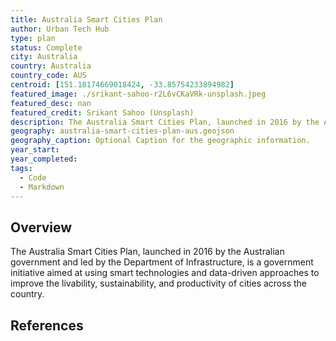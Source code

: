 ```yaml
---
title: Australia Smart Cities Plan
author: Urban Tech Hub
type: plan
status: Complete
city: Australia
country: Australia
country_code: AUS
centroid: [151.18174669018424, -33.85754233894982]
featured_image: ./srikant-sahoo-r2L6vCKaVRk-unsplash.jpeg
featured_desc: nan
featured_credit: Srikant Sahoo (Unsplash)
description: The Australia Smart Cities Plan, launched in 2016 by the Australian government and led by the Department of Infrastructure, is a government initiative aimed at using smart technologies and data-driven approaches to improve the livability, sustainability, and productivity of cities across the country.
geography: australia-smart-cities-plan-aus.geojson
geography_caption: Optional Caption for the geographic information.
year_start:
year_completed:
tags:
  - Code
  - Markdown
---
```


## Overview

The Australia Smart Cities Plan, launched in 2016 by the Australian government and led by the Department of Infrastructure, is a government initiative aimed at using smart technologies and data-driven approaches to improve the livability, sustainability, and productivity of cities across the country.

## References
